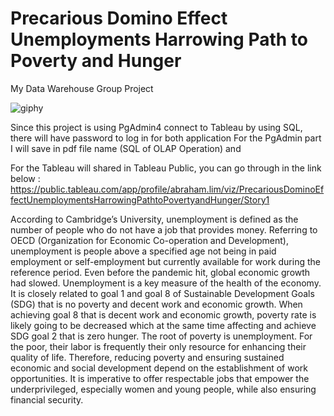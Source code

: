 # Precarious Domino Effect Unemployments Harrowing Path to Poverty and Hunger
My Data Warehouse Group Project

![giphy](https://github.com/AbrahamLimBingSern/AbrahamLimBingSern/assets/139485622/0c90324b-2147-4c49-87dc-da1697445a44)

Since this project is using PgAdmin4 connect to Tableau by using SQL, there will have password to log in for both application
For the PgAdmin part I will save in pdf file name (SQL of OLAP Operation) and

For the Tableau will shared in Tableau Public, you can go through in the link below : 
https://public.tableau.com/app/profile/abraham.lim/viz/PrecariousDominoEffectUnemploymentsHarrowingPathtoPovertyandHunger/Story1

According to Cambridge’s University, unemployment is defined as the number of 
people who do not have a job that provides money. Referring to OECD (Organization for 
Economic Co-operation and Development), unemployment is people above a specified age not 
being in paid employment or self-employment but currently available for work during the 
reference period. Even before the pandemic hit, global economic growth had
slowed. Unemployment is a key measure of the health of the economy. It is closely related to 
goal 1 and goal 8 of Sustainable Development Goals (SDG) that is no poverty and decent work 
and economic growth. When achieving goal 8 that is decent work and economic growth, 
poverty rate is likely going to be decreased which at the same time affecting and achieve SDG 
goal 2 that is zero hunger.
The root of poverty is unemployment. For the poor, their labor is frequently their only 
resource for enhancing their quality of life. Therefore, reducing poverty and ensuring sustained 
economic and social development depend on the establishment of work opportunities. It is 
imperative to offer respectable jobs that empower the underprivileged, especially women and 
young people, while also ensuring financial security.
